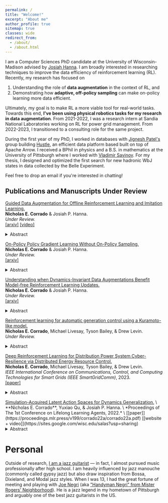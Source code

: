 ```yaml
---
permalink: /
title: "Welcome!"
excerpt: "About me"
author_profile: true
sitemap: true
classes: wide
redirect_from: 
  - /about/
  - /about.html
---
```


I am a Computer Sciences PhD candidate at the University of Wisconsin-Madison advised by [Josiah Hanna](https://pages.cs.wisc.edu/~jphanna/). 
I am broadly interested in researching techniques to improve the data efficiency of reinforcement learning (RL).
Recently, my research has focused on 
1. Understanding the role of **data augmentation** in the context of RL, and 
2. Demonstrating how **adaptive, off-policy sampling** can make on-policy learning more data efficient.

Ultimately, my goal is to make RL a more viable tool for real-world tasks. 
Towards this end, **I've been using physical robotics tasks for my research in data augmentation**.
From 2021-2022, I was a research intern at Sandia National Laboratories working on RL for power grid management.
From 2022-2023, I transitioned to a consulting role for the same project.

During the first year of my PhD, I worked in databases with [Jignesh Patel's](https://jigneshpatel.org) group building [Hustle](https://github.com/UWHustle/hustle), 
an efficient data platform based built on top of Apache Arrow. 
I received a BPhil in physics and a B.S. in mathematics at the University of Pittsburgh where I worked with [Vladimir Savinov](https://www.physicsandastronomy.pitt.edu/people/vladimir-savinov). 
For my thesis, I designed and optimized the first search for new hadronic WbJ states in data collected by the Belle Experiment.

Feel free to drop an email if you're interested in chatting!

## Publications and Manuscripts Under Review

<ins>Guided Data Augmentation for Offline Reinforcement Learning and Imitation Learning.</ins> \
**Nicholas E. Corrado** & Josiah P. Hanna. \
*Under Review.* \
[[arxiv]](https://arxiv.org/abs/2310.18247)
[[video]](https://youtu.be/CatP5PgOuzo)
<details>
<summary>
  Abstract
</summary>
    <p>
        Learning from demonstration (LfD) is a popular technique that uses expert demonstrations to learn robot control policies. However, the difficulty in acquiring expert-quality demonstrations limits the applicability of LfD methods: real- world data collection is often costly and the quality of the demonstrations depends greatly on the demonstrator’s abilities and safety concerns. A number of works have leveraged data augmentation (DA) to inexpensively generate additional demon- stration data, but most DA works generate augmented data in a random fashion and ultimately produce highly suboptimal data. In this work, we propose Guided Data Augmentation (GuDA), a human-guided DA framework that generates expert-quality augmented data. The key insight of GuDA is that while it may be difficult to demonstrate the sequence of actions required to produce expert data, a user can often easily identify when an augmented trajectory segment represents task progress. Thus, the user can impose a series of simple rules on the DA process to automatically generate augmented samples that approximate expert behavior. To extract a policy from GuDA, we use off-the-shelf offline reinforcement learning and behavior cloning algorithms. We evaluate GuDA on a physical robot soccer task as well as simulated D4RL navigation tasks, a simulated autonomous driving task, and a simulated soccer task. Empirically, we find that GuDA enables learning from a small set of potentially suboptimal demonstrations and sub- stantially outperforms a DA strategy that samples augmented data randomly.
    </p>
</details>

<ins>On-Policy Policy Gradient Learning Without On-Policy Sampling.</ins> \
**Nicholas E. Corrado** & Josiah P. Hanna. \
*Under Review.* \
[[arxiv]](https://arxiv.org/abs/2311.08290)
<details>
<summary>
  Abstract
</summary>
    <p>
        On-policy reinforcement learning RL algorithms perform policy updates using i.i.d. trajectories collected by the current policy. However, after observing only a finite number of trajectories, on-policy sampling may produce data that fails to match the expected on-policy data distribution. This sampling error leads to noisy updates and data inefficient on-policy learning. Recent work in the policy evaluation setting has shown that non-i.i.d., off-policy sampling can produce data with lower sampling error than on-policy sampling can produce~\citep{zhong2022robust}. Motivated by this observation, we introduce an adaptive, off-policy sampling method to improve the data efficiency of on-policy policy gradient algorithms. Our method, Proximal Robust On-Policy Sampling (PROPS) reduces sampling error by collecting data with a **behavior policy** that increases the probability of sampling actions that are under-sampled with respect to the current policy. Rather than discarding data from old policies -- as is commonly done in on-policy algorithms -- PROPS uses data collection to adjust the distribution of previously collected data to be approximately on-policy. We empirically evaluate PROPS on both continuous-action MuJoCo benchmark tasks as well discrete-action tasks and demonstrate that (1) PROPS decreases sampling error throughout training and (2) improves the data efficiency of on-policy policy gradient algorithms. Our work improves the RL community’s understanding of a nuance in the on-policy vs off-policy dichotomy: on-policy learning requires on-policy data, not on-policy sampling.
    </p>
</details>

<ins>Understanding when Dynamics-Invariant Data Augmentations Benefit Model-free Reinforcement Learning Updates.</ins> \
**Nicholas E. Corrado** & Josiah P. Hanna. \
*Under Review.* \
[[arxiv]](https://arxiv.org/abs/2310.17786)

<details>
<summary>
  Abstract
</summary>
    <p>
        Recently, data augmentation (DA) has emerged as a method for leveraging domain knowledge to inexpensively generate additional data in reinforcement learning (RL) tasks, often yielding substantial improvements in data efficiency. While prior work has demonstrated the utility of incorporating augmented data directly into model-free RL updates, it is not well-understood when a particular DA strategy will improve data efficiency. In this paper, we seek to identify general aspects of DA responsible for observed learning improvements. Our study focuses on sparse-reward tasks with dynamics-invariant data augmentation functions, serving as an initial step towards a more general understanding of DA and its integration into RL training. Experimentally, we isolate three relevant aspects of DA: state-action coverage, reward density, and the number of augmented transitions generated per update (the augmented replay ratio). From our experiments, we draw two conclusions: (1) increasing state-action coverage often has a much greater impact on data efficiency than increasing reward density, and (2) decreasing the augmented replay ratio substantially improves data efficiency. In fact, certain tasks in our empirical study are solvable only when the replay ratio is sufficiently low.
    </p>
</details>

<ins>Reinforcement learning for automatic generation control using a Kuramoto-like model.</ins> \
**Nicholas E. Corrado**, Michael Livesay, Tyson Bailey, & Drew Levin. \
*Under Review.*
<details>
<summary>
  Abstract
</summary>
    <p>
    Awaiting approval from Sandia National Laboratories to share this abstract. Stay tuned!
    </p>
</details>

<ins>Deep Reinforcement Learning for Distribution Power System Cyber-Resilience via Distributed Energy Resource Control.</ins> \
**Nicholas E. Corrado**, Michael Livesay, Tyson Bailey, & Drew Levin. \
*IEEE International Conference on Communications, Control, and Computing Technologies for Smart Grids (IEEE SmartGridComm)*, 2023. \
[[paper]](https://ieeexplore.ieee.org/document/10333881)
<details>
<summary>
  Abstract
</summary>
    <p>
    Interoperable, internet-connected distributed energy resource (DER) devices in power systems create a new attack vector for malicious cyber-actors. Modern control systems primarily focus on transmission and sub-transmission operations and rarely incorporate DER or other distribution-connected equipment. While recent advances have expanded grid operator visibility and control functionality to the distribution level, these control systems struggle to scale with thousands of networked devices. Thus, to defend against potential attacks on DER devices, we must develop new real-time control algorithms to ensure grid stability. In this work, we present a new approach to power distribution control based on deep reinforcement learning (RL) algorithms which can learn optimal control policies through experience. We evaluate four RL algorithms in novel voltage stabilization tasks based on the IEEE 13-bus and EPRI Ckt5 power distribution models. We demonstrate that RL can successfully perform voltage regulation and outperform a greedy algorithm. Our results coupled with the established capability of RL to scale in high-dimensional settings opens a path towards real-time cyber defense of power systems with RL agents.
    </p>
</details>

<p></p>
<ins>Simulation-Acquired Latent Action Spaces for Dynamics Generalization.</ins> \
**Nicholas E. Corrado**, Yuxiao Qu, & Josiah P. Hanna. \
*Proceedings of The 1st Conference on Lifelong Learning Agents, 2022.* \
[[paper]](https://proceedings.mlr.press/v199/corrado22a/corrado22a.pdf)
[[website + video]](https://sites.google.com/wisc.edu/salas?usp=sharing)
<details>
<summary>
  Abstract
</summary>
    <p>
    Deep reinforcement learning has shown incredible promise at training high-performing agents to solve high-dimensional continuous control tasks in a particular training environment. However, to be useful in real-world settings, long-lived agents must perform well across a range of environmental conditions. Naively applying deep RL to a task where environment conditions may vary from episode to episode can be data inefficient. To address this inefficiency, we introduce a method that discovers structure in an agent’s high-dimensional continuous action space to speed up learning across a range of environmental conditions. Whereas prior work on finding so-called latent action spaces requires expert demonstrations or on-task experience, we instead propose to discover the latent, lower-dimensional action space in a simulated source environment and then transfer the learned action space for training in the target environment. We evaluate our novel method on randomized variants of simulated MuJoCo environments and find that, when there is a lower-dimensional action-space to exploit, our method significantly increases data efficiency. For instance, in the Ant environment, our method reduces the 8-dimensional action-space to a 3-dimensional action-space and doubles the average return achieved after a training budget of 2 million timesteps.
    </p>
</details>

<p></p>

# Personal
Outside of research, [I am a jazz guitarist](https://www.youtube.com/@nicholascorrado3891/videos) &mdash; in fact, I almost pursued music professionally after high school.
I am heavily influenced by jazz manouche (commonly called gypsy jazz) but also draw inspiration from Bossa, Dixieland, and Modal jazz styles.
When I was 13, I had the great fortune of meeting and playing with [Joe Negri](https://pittsburghsymphony.org/pso_home/biographies/guest-artists/joe-negri) (aka ["Handyman Negri" from Mister Rogers' Neighborhood](http://www.neighborhoodarchive.com/mrn/characters/handyman_negri/index.html)). 
He is a jazz legend in my hometown of Pittsburgh and arguably one of the best jazz guitarists in the US.
